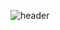 ![header](https://capsule-render.vercel.app/api?type=rounded&color=&height=100&section=header&text=I'm_NORDE&fontSize=100)
